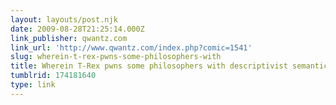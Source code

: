 ```yaml
---
layout: layouts/post.njk
date: 2009-08-28T21:25:14.000Z
link_publisher: qwantz.com
link_url: 'http://www.qwantz.com/index.php?comic=1541'
slug: wherein-t-rex-pwns-some-philosophers-with
title: Wherein T-Rex pwns some philosophers with descriptivist semantics.
tumblrid: 174181640
type: link
---
```


